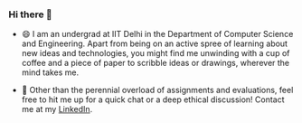 ### Hi there 👋

- 😄 I am an undergrad at IIT Delhi in the Department of Computer Science and Engineering. Apart from being on an active spree of learning about new ideas and technologies, you might find me unwinding with a cup of coffee and a piece of paper to scribble ideas or drawings, wherever the mind takes me.

- 💬 Other than the perennial overload of assignments and evaluations, feel free to hit me up for a quick chat or a deep ethical discussion! Contact me at my [LinkedIn](https://www.linkedin.com/in/jahnabi-roy-828529275/).

<!--
**jahnabiroy/jahnabiroy** is a ✨ _special_ ✨ repository because its `README.md` (this file) appears on your GitHub profile.

Here are some ideas to get you started:

- 🔭 I’m currently working on ...
- 🌱 I’m currently learning ...
- 👯 I’m looking to collaborate on ...
- 🤔 I’m looking for help with ...
- 💬 Ask me about ...
- 📫 How to reach me: ...
- 😄 Pronouns: ...
- ⚡ Fun fact: ...
-->
